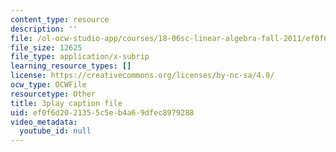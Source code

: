 ```yaml
---
content_type: resource
description: ''
file: /ol-ocw-studio-app/courses/18-06sc-linear-algebra-fall-2011/ef0f6d2021355c5eb4a69dfec8979288_wuyAeWE3iIM.vtt
file_size: 12625
file_type: application/x-subrip
learning_resource_types: []
license: https://creativecommons.org/licenses/by-nc-sa/4.0/
ocw_type: OCWFile
resourcetype: Other
title: 3play caption file
uid: ef0f6d20-2135-5c5e-b4a6-9dfec8979288
video_metadata:
  youtube_id: null
---
```

